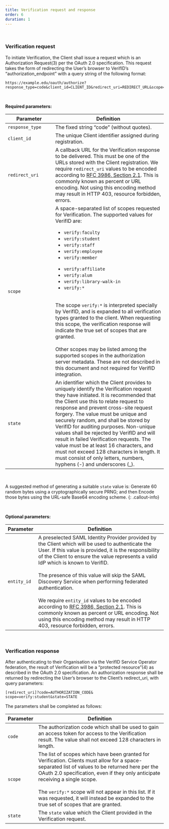 ```yaml
---
title: Verification request and response
order: 6
duration: 1
---
```

<br>

### Verification request

To initiate Verification, the Client shall issue a request which is an Authorization Request(3) per the OAuth 2.0 specification. This request takes the form of redirecting the User’s browser to VerifID’s “authorization_endpoint” with a query string of the following format:

```
https://example.edu/oauth/authorize?response_type=code&client_id=CLIENT_ID&redirect_uri=REDIRECT_URL&scope=verify:student&state=STATE
```
<br>

**Required parameters:**

<table class="table">
  <thead class="thead-light">
    <tr>
      <th style="width:30%">Parameter</th>
      <th>Definition</th>
    </tr>
  </thead>
  <tbody>
    <tr>
      <td><code>response_type</code></td>
      <td>The fixed string “code” (without quotes).</td>
    </tr>
    <tr>
      <td><code>client_id</code></td>
      <td>The unique Client identifier assigned during registration.</td>
    </tr>
    <tr>
      <td><code>redirect_uri</code></td>
      <td>A callback URL for the Verification response to be delivered. This must be one of the URLs stored with the 
Client registration. We require <code>redirect_uri</code> values to be encoded according to <a href="https://datatracker.ietf.org/doc/html/rfc3986#section-2.1">RFC 3986, Section 2.1</a>. This is commonly known as percent or URL encoding. Not using this encoding method may result in HTTP 403, resource forbidden, errors.</td>
    </tr>
    <tr>
      <td><code>scope</code></td>
      <td>A space-separated list of scopes requested for Verification. The supported values for VerifID 
        are:<ul><li><code>verify:faculty<li>verify:student</li><li>verify:staff</li><li>verify:employee</li><li>verify:member
        </li><li>verify:affiliate</li><li>verify:alum</li><li>verify:library-walk-in</li><li>verify:*</li></code></li></ul>
        <br>The scope <code>verify:*</code> is interpreted specially by VerifID, and is expanded to all verification types 
        granted to the client. When requesting this scope, the verification response will indicate the true set of scopes 
        that are granted.
        <br><br>Other scopes may be listed among the supported scopes in the authorization server metadata. These are not described in this document and not required for VerifID integration.
      </td>
    </tr>
    <tr>
      <td><code>state</code></td>
      <td>An identifier which the Client provides to uniquely identify the Verification request they have initiated. It is recommended that the Client use this to relate request to response and prevent cross-site request forgery. The value must be unique and securely random, and shall be stored by VerifID for auditing purposes. Non-unique values shall be rejected by VerifID and will result in failed Verification requests. The value must be at least 16 characters, and must not exceed 128 characters in length. It must consist of only letters, numbers, hyphens (-) and underscores (_).</td>
    </tr>
  </tbody>
</table>

<br>

A suggested method of generating a suitable <code>state</code> value is: Generate 60 random bytes using a cryptographically secure PRNG; and then Encode those bytes using the URL-safe Base64 encoding scheme.
{: .callout-info}

<br>

**Optional parameters:**

<table class="table">
  <thead>
    <tr>
      <th scope="col">Parameter</th>
      <th scope="col">Definition</th>
    </tr>
  </thead>
  <tbody>
    <tr>
      <td><code>entity_id</code></td>
      <td>A preselected SAML Identity Provider provided by the Client which will be used to authenticate the User. If this value is provided, it is the responsibility of the Client to ensure the value represents a valid IdP which is known to VerifID.<br><br>The presence of this value will skip the SAML Discovery Service when performing federated authentication. <br><br>We require <code>entity_id</code> values to be encoded according to <a href="https://datatracker.ietf.org/doc/html/rfc3986#section-2.1">RFC 3986, Section 2.1</a>. This is commonly known as percent or URL encoding. Not using this encoding method may result in HTTP 403, resource forbidden, errors.</td>
    </tr>
</tbody>
</table>

<br>

### Verification response

After authenticating to their Organisation via the VerifID Service Operator federation, the result of Verification will be a “protected resource”(4) as described in the OAuth 2.0 specification. An authorization response shall be returned by redirecting the User’s browser to the Client’s redirect_uri, with query parameters:

```
[redirect_uri]?code=AUTHORIZATION_CODE&
scope=verify:student&state=STATE
```

The parameters shall be completed as follows:

<table class="table">
  <thead>
    <tr>
      <th scope="col">Parameter</th>
      <th scope="col">Definition</th>
    </tr>
  </thead>
  <tbody>
    <tr>
      <td><code>code</code></td>
      <td>The authorization code which shall be used to gain an access token for access to the Verification result. The value shall not exceed 128 characters in length.</td>
    </tr>
    <tr>
      <td><code>scope</code></td>
      <td>The list of scopes which have been granted for Verification. Clients must allow for a space-separated list 
of values to be returned here per the OAuth 2.0 specification, even if they only anticipate receiving a single scope.
<br><br> The <code>verify:*</code> scope will not appear in this list. If it was requested, it will instead be 
expanded to the true set of scopes that are granted.</td>
    </tr>
    <tr>
      <td><code>state</code></td>
      <td>The <code>state</code> value which the Client provided in the Verification request.</td>
    </tr>
  </tbody>
</table>